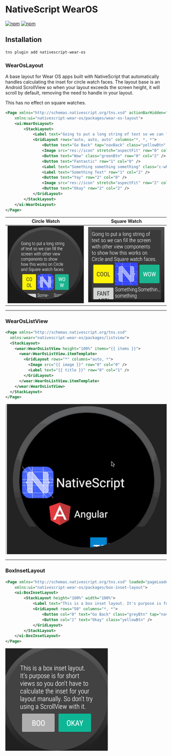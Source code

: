 # NativeScript WearOS

[![npm](https://img.shields.io/npm/v/nativescript-wear-os.svg)](https://www.npmjs.com/package/nativescript-wear-os)
[![npm](https://img.shields.io/npm/dt/nativescript-wear-os.svg?label=npm%20downloads)](https://www.npmjs.com/package/nativescript-wear-os)

## Installation

```bash
tns plugin add nativescript-wear-os
```

### WearOsLayout

A base layout for Wear OS apps built with NativeScript that automatically handles calculating the inset for circle watch faces. The layout base is an Android ScrollView so when your layout exceeds the screen height, it will scroll by default, removing the need to handle in your layout.

This has no effect on square watches.

```xml
<Page xmlns="http://schemas.nativescript.org/tns.xsd" actionBarHidden="true"
    xmlns:ui="nativescript-wear-os/packages/wear-os-layout">
    <ui:WearOsLayout>
        <StackLayout>
            <Label text="Going to put a long string of text so we can fill the screen with other view components to show how this works on Circle and Square watch faces." class="c-white" textWrap="true" />
            <GridLayout rows="auto, auto, auto" columns="*, *, *">
                <Button text="Go Back" tap="navBack" class="yellowBtn" row="0" col="0" />
                <Image src="res://icon" stretch="aspectFit" row="0" col="1" />
                <Button text="Wow" class="greenBtn" row="0" col="2" />
                <Button text="Fantastic" row="1" col="0" />
                <Label text="Something something something" class="c-white" row="1" col="1" textWrap="true" />
                <Label text="Something Text" row="1" col="2" />
                <Button text="Yay" row="2" col="0" />
                <Image src="res://icon" stretch="aspectFit" row="2" col="1" />
                <Button text="Okay" row="2" col="2" />
            </GridLayout>
        </StackLayout>
    </ui:WearOsLayout>
</Page>
```

| Circle Watch                                                |                        Square Watch                         |
| ----------------------------------------------------------- | :---------------------------------------------------------: |
| ![Cirlce Watch Usage](./screenshots/base-layout/circle.png) | ![Square Watch Usage](./screenshots/base-layout/square.png) |

---

### WearOsListView

```xml
<Page xmlns="http://schemas.nativescript.org/tns.xsd"
  xmlns:wear="nativescript-wear-os/packages/listview">
  <StackLayout>
    <wear:WearOsListView height="100%" items="{{ items }}">
      <wear:WearOsListView.itemTemplate>
        <GridLayout rows="*" columns="auto, *">
          <Image src="{{ image }}" row="0" col="0" />
          <Label text="{{ title }}" row="0" col="1" />
        </GridLayout>
      </wear:WearOsListView.itemTemplate>
    </wear:WearOsListView>
  </StackLayout>
</Page>
```

![ListView Gif](./screenshots/listview/demo.gif)

---

### BoxInsetLayout

```xml
<Page xmlns="http://schemas.nativescript.org/tns.xsd" loaded="pageLoaded" actionBarHidden="true"
    xmlns:ui="nativescript-wear-os/packages/box-inset-layout">
    <ui:BoxInsetLayout>
        <StackLayout height="100%" width="100%">
            <Label text="This is a box inset layout. It's purpose is for short views so you don't have to calculate the inset for your layout manually. So don't try using a ScrollView with it." class="text-white" textWrap="true"/>
            <GridLayout rows="50" columns="*, *">
                <Button col="0" text="Go Back" class="greyBtn" tap="navBack" />
                <Button col="1" text="Okay" class="yellowBtn" />
            </GridLayout>
        </StackLayout>
    </ui:BoxInsetLayout>
</Page>
```

![BoxInsetLayout Usage](./screenshots/box-inset/boxinset.png)
